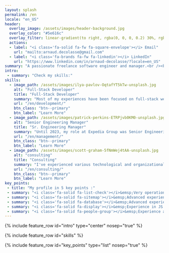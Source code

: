 ```yaml
---
layout: splash
permalink: /en
locale: "en_US"
header:
  overlay_image: /assets/images/header-background.jpg
  overlay_color: "#5e616c"
  overlay_filter: linear-gradient(to right, rgba(0, 0, 0, 0.2) 30%, rgba(164, 10, 10, 0.2))
  actions:
  - label: "<i class='fa-solid fa-fw fa-square-envelope'></i> Email"
    url: "mailto:arnaud.decolasse@gmail.com"
  - label: "<i class='fa-brands fa-fw fa-linkedin'></i> LinkedIn"
    url: "https://www.linkedin.com/in/arnaud-decolasse/?locale=en_US"
summary: "A passionate freelance software engineer and manager.<br /><br />15 years of experience in various companies like Expedia Group and Bouygues Telecom, in France and in the US.<br />"
intro:
 - summary: "Check my skills:"
skills:
  - image_path: /assets/images/ilya-pavlov-OqtafYT5kTw-unsplash.jpg
    alt: "Full-Stack Developer"
    title: "Full-Stack Developer"
    summary: "Most of my experiences have been focused on full-stack web development, with a lean toward APIs and back-end technologies, including in the Cloud."
    url: "/en/development/"
    btn_class: "btn--primary"
    btn_label: "Learn More"    
  - image_path: /assets/images/patrick-perkins-ETRPjvb0KM0-unsplash.jpg
    alt: "Senior Engineering Manager"
    title: "Sr. Engineering Manager"
    summary: "Until 2023, my role at Expedia Group was Senior Engineering Manager, where I used Agile methods to organize a development team of 9 engineers and project managers."
    url: "/en/management/"
    btn_class: "btn--primary"    
    btn_label: "Learn More"
  - image_path: /assets/images/scott-graham-5fNmWej4tAA-unsplash.jpg
    alt: "consulting"
    title: "Consulting"
    summary: "I've experienced various technological and organizational changes in my career, helping me understand any given context and provide guidance to improve."
    url: "/en/consulting/"
    btn_class: "btn--primary"    
    btn_label: "Learn More"
key_points:
 - title: "My profile in 5 key points :"
 - summary: "<i class='fa-solid fa-list-check'></i>&emsp;Very operational thanks to my technical, product and management skills"
 - summary: "<i class='fa-solid fa-sitemap'></i>&emsp;Advanced experience of REST APIs back-ends and DDD architectures"
 - summary: "<i class='fa-solid fa-database'></i>&emsp;Advanced experience of relational and document databases"
 - summary: "<i class='fa-solid fa-display'></i>&emsp;Experience in JS front-end (React, NodeJS) leveraging GraphQL APIs"
 - summary: "<i class='fa-solid fa-people-group'></i>&emsp;Experience as agile manager and technical coach with focus on quality"
---
```


{% include feature_row id="intro" type="center" nosep="true" %}

{% include feature_row id="skills" %}

{% include feature_row id="key_points" type="list" nosep="true" %}